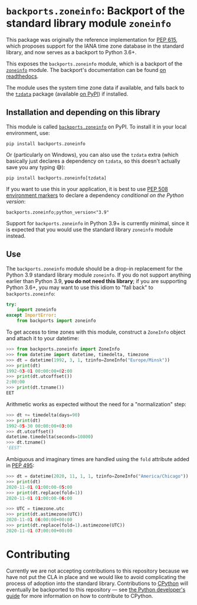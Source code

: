 # `backports.zoneinfo`: Backport of the standard library module `zoneinfo`

This package was originally the reference implementation for [PEP 615](https://www.python.org/dev/peps/pep-0615/), which proposes support for the IANA time zone database in the standard library, and now serves as a backport to Python 3.6+.

This exposes the `backports.zoneinfo` module, which is a backport of the [`zoneinfo`](https://docs.python.org/3.9/library/zoneinfo.html#module-zoneinfo) module. The backport's documentation can be found [on readthedocs](https://zoneinfo.readthedocs.io/en/latest/).

The module uses the system time zone data if available, and falls back to the [`tzdata`](https://tzdata.readthedocs.io/en/latest/) package (available [on PyPI](https://pypi.org/project/tzdata/)) if installed.

## Installation and depending on this library

This module is called [`backports.zoneinfo`](https://pypi.org/project/backports.zoneinfo) on PyPI. To install it in your local environment, use:

```
pip install backports.zoneinfo
```

Or (particularly on Windows), you can also use the `tzdata` extra (which basically just declares a dependency on `tzdata`, so this doesn't actually save you any typing 😅):

```
pip install backports.zoneinfo[tzdata]
```

If you want to use this in your application, it is best to use [PEP 508 environment markers](https://www.python.org/dev/peps/pep-0508/#environment-markers) to declare a dependency *conditional on the Python version*:

```
backports.zoneinfo;python_version<"3.9"
```

Support for `backports.zoneinfo` in Python 3.9+ is currently minimal, since it is expected that you would use the standard library `zoneinfo` module instead.

## Use

The `backports.zoneinfo` module should be a drop-in replacement for the Python 3.9 standard library module `zoneinfo`. If you do not support anything earlier than Python 3.9, **you do not need this library**; if you are supporting Python 3.6+, you may want to use this idiom to "fall back" to ``backports.zoneinfo``:

```python
try:
    import zoneinfo
except ImportError:
    from backports import zoneinfo
```

To get access to time zones with this module, construct a `ZoneInfo` object and attach it to your datetime:

```python
>>> from backports.zoneinfo import ZoneInfo
>>> from datetime import datetime, timedelta, timezone
>>> dt = datetime(1992, 3, 1, tzinfo=ZoneInfo("Europe/Minsk"))
>>> print(dt)
1992-03-01 00:00:00+02:00
>>> print(dt.utcoffset())
2:00:00
>>> print(dt.tzname())
EET
```

Arithmetic works as expected without the need for a "normalization" step:

```python
>>> dt += timedelta(days=90)
>>> print(dt)
1992-05-30 00:00:00+03:00
>>> dt.utcoffset()
datetime.timedelta(seconds=10800)
>>> dt.tzname()
'EEST'
```

Ambiguous and imaginary times are handled using the `fold` attribute added in [PEP 495](https://www.python.org/dev/peps/pep-0495/):

```python
>>> dt = datetime(2020, 11, 1, 1, tzinfo=ZoneInfo("America/Chicago"))
>>> print(dt)
2020-11-01 01:00:00-05:00
>>> print(dt.replace(fold=1))
2020-11-01 01:00:00-06:00

>>> UTC = timezone.utc
>>> print(dt.astimezone(UTC))
2020-11-01 06:00:00+00:00
>>> print(dt.replace(fold=1).astimezone(UTC))
2020-11-01 07:00:00+00:00
```

# Contributing

Currently we are not accepting contributions to this repository because we have not put the CLA in place and we would like to avoid complicating the process of adoption into the standard library. Contributions to [CPython](https://github.com/python/cpython) will eventually be backported to this repository — see [the Python developer's guide](https://devguide.python.org/) for more information on how to contribute to CPython.
